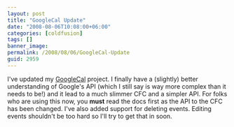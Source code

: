 ```yaml
---
layout: post
title: "GoogleCal Update"
date: "2008-08-06T10:08:00+06:00"
categories: [coldfusion]
tags: []
banner_image: 
permalink: /2008/08/06/GoogleCal-Update
guid: 2959
---
```


I've updated my <a href="http://googlecal.riaforge.org/">GoogleCal</a> project. I finally have a (slightly) better understanding of Google's API (which I still say is way more complex than it needs to be!) and it lead to a much slimmer CFC and a simpler API. For folks who are using this now, you <b>must</b> read the docs first as the API to the CFC has been changed. I've also added support for deleting events. Editing events shouldn't be too hard so I'll try to get that in soon.